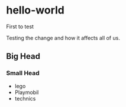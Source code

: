 hello-world
===========

First to test


Testing the change and how it affects all of us.

## Big Head
### Small Head

* lego
* Playmobil
* technics
